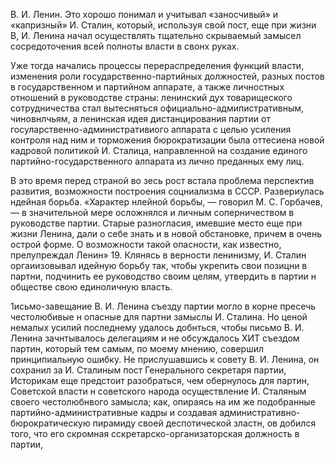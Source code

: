 В. И. Ленин. Это хорошо понимал и учитывал «заносчивый» и «капризный» И. Сталин, который, используя свой пост, еще при жизни В, И. Ленина начал осуществлять тщательно скрываемый замысел сосредоточения всей полноты власти в свонх руках.

Уже тогда начались процессы перераспределения функций власти, изменения роли государственно-партийных должностей, разных постов в государственном и партийном аппарате, а также личностных отношений в руководстве страны: ленинский дух товарищеского сотрудничества стал вытесняться официально-адмипистративным, чиновнлчьям, а ленинская идея дистанцирования партии от госуларственно-административиого аппарата с целью усиления контроля над ним и торможения бюрократизации была оттесиена новой кадровой политикой И. Сталица, направленной на создание единого партийно-государственного алпарата из лично преданных ему лиц.

В это время перед страной во зесь рост встала проблема перспектив развития, возможности построения соцниализма в СССР. Развериулась ндейная борьба. «Характер нлейной борьбы, — говорил М. С. Горбачев, — в значительной мере осложнялся и личным соперничеством в руководстве партии. Старые разногласия, имевшие место еще при жизни Ленина, дали о себе знать и в новой обстановке, причем в очень острой форме. О возможности такой опасности, как известно, прелупреждал Ленин» 19. Клянясь в верности ленинизму, И. Сталин оргаиизовывал идейную борьбу так, чтобы укрепить свои позицни в партни, подчинить ее руководство своим целям, утвердить в партии н обществе свою единоличную власть.

1исьмо-завещание В. И. Ленина съезду партии могло в корне пресечь честолюбивые н опасные для партни замыслы И. Сталина. Но ценой немалых усилий последнему удалось добнться, чтобы письмо В. И. Ленина зачнтывалось делегациям и не обсуждалось ХИТ съездом партин, который тем самым, по моему мнению, совершил принципиальную ошибку. Не прислушавшись к совету В. И. Ленина, он сохранил за И. Сталиным пост Генерального секретаря партии, Историкам еще предстоит разобраться, чем обернулось для партин, Советской власти н советского народа осуществление И. Сталяным своего честолюбнвого замысла; как, опираясь на им же подобранные партийно-административные кадры и создавая административно-бюрократическую пирамиду своей деспотической зластн, ов добился того, что его скромная сскретарско-организаторская должность в партии,
